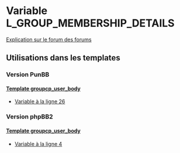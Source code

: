 # Variable L_GROUP_MEMBERSHIP_DETAILS
[Explication sur le forum des forums](http://forum.forumactif.com/t294113-listing-des-variables#L_GROUP_MEMBERSHIP_DETAILS)

## Utilisations dans les templates

### Version PunBB

#### [Template groupcp_user_body](punbb/groupcp_user_body.md)
* [Variable à la ligne 26](../punbb/groupcp_user_body.tpl#L26)

### Version phpBB2

#### [Template groupcp_user_body](subsilver/groupcp_user_body.md)
* [Variable à la ligne 4](../subsilver/groupcp_user_body.tpl#L4)